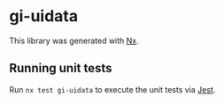 # gi-uidata

This library was generated with [Nx](https://nx.dev).

## Running unit tests

Run `nx test gi-uidata` to execute the unit tests via [Jest](https://jestjs.io).
